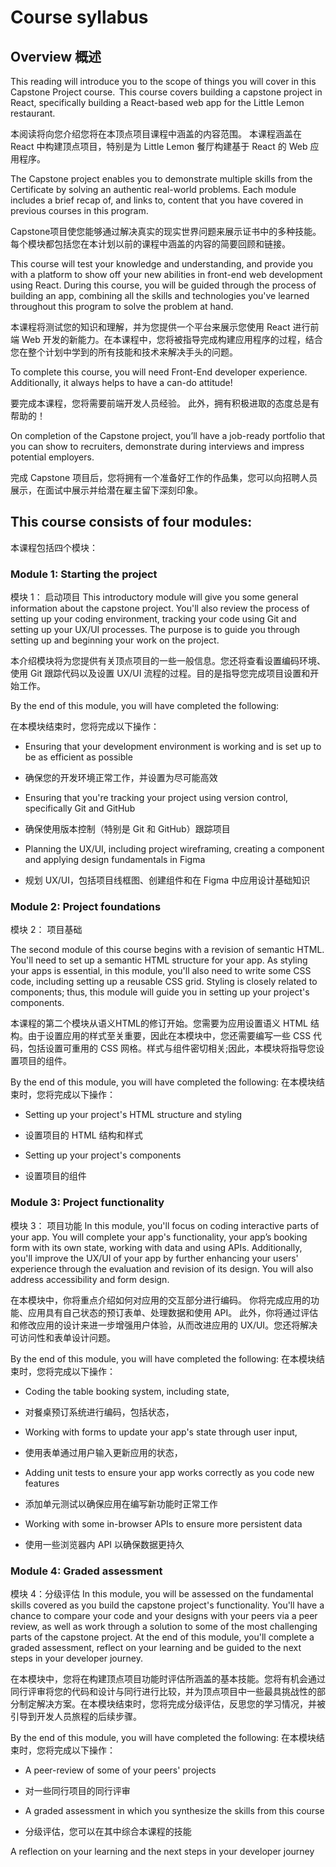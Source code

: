 # Course syllabus

## Overview 概述

This reading will introduce you to the scope of things you will cover in this Capstone Project course.  This course covers building a capstone project in React, specifically building a React-based web app for the Little Lemon restaurant.

本阅读将向您介绍您将在本顶点项目课程中涵盖的内容范围。 本课程涵盖在 React 中构建顶点项目，特别是为 Little Lemon 餐厅构建基于 React 的 Web 应用程序。

The Capstone project enables you to demonstrate multiple skills from the Certificate by solving an authentic real-world problems. Each module includes a brief recap of, and links to, content that you have covered in previous courses in this program. 

Capstone项目使您能够通过解决真实的现实世界问题来展示证书中的多种技能。每个模块都包括您在本计划以前的课程中涵盖的内容的简要回顾和链接。

This course will test your knowledge and understanding, and provide you with a platform to show off your new abilities in front-end web development using React. During this course, you will be guided through the process of building an app, combining all the skills and technologies you've learned throughout this program to solve the problem at hand. 

本课程将测试您的知识和理解，并为您提供一个平台来展示您使用 React 进行前端 Web 开发的新能力。在本课程中，您将被指导完成构建应用程序的过程，结合您在整个计划中学到的所有技能和技术来解决手头的问题。

To complete this course, you will need Front-End developer experience.  Additionally, it always helps to have a can-do attitude!

要完成本课程，您将需要前端开发人员经验。 此外，拥有积极进取的态度总是有帮助的！

On completion of the Capstone project, you’ll have a job-ready portfolio that you can show to recruiters, demonstrate during interviews and impress potential employers.

完成 Capstone 项目后，您将拥有一个准备好工作的作品集，您可以向招聘人员展示，在面试中展示并给潜在雇主留下深刻印象。

## This course consists of four modules:

本课程包括四个模块：

### Module 1: Starting the project

模块 1： 启动项目
This introductory module will give you some general information about the capstone project. You'll also review the process of setting up your coding environment, tracking your code using Git and setting up your UX/UI processes. The purpose is to guide you through setting up and beginning your work on the project.

本介绍模块将为您提供有关顶点项目的一些一般信息。您还将查看设置编码环境、使用 Git 跟踪代码以及设置 UX/UI 流程的过程。目的是指导您完成项目设置和开始工作。

By the end of this module, you will have completed the following:

在本模块结束时，您将完成以下操作：

- Ensuring that your development environment is working and is set up to be as efficient as possible
- 确保您的开发环境正常工作，并设置为尽可能高效

- Ensuring that you're tracking your project using version control, specifically Git and GitHub

- 确保使用版本控制（特别是 Git 和 GitHub）跟踪项目

- Planning the UX/UI, including project wireframing, creating a component and applying design fundamentals in Figma
- 规划 UX/UI，包括项目线框图、创建组件和在 Figma 中应用设计基础知识

### Module 2: Project foundations

模块 2： 项目基础

The second module of this course begins with a revision of semantic HTML. You'll need to set up a semantic HTML structure for your app. As styling your apps is essential, in this module, you'll also need to write some CSS code, including setting up a reusable CSS grid. Styling is closely related to components; thus, this module will guide you in setting up your project's components.

本课程的第二个模块从语义HTML的修订开始。您需要为应用设置语义 HTML 结构。由于设置应用的样式至关重要，因此在本模块中，您还需要编写一些 CSS 代码，包括设置可重用的 CSS 网格。样式与组件密切相关;因此，本模块将指导您设置项目的组件。

By the end of this module, you will have completed the following:
在本模块结束时，您将完成以下操作：

- Setting up your project's HTML structure and styling
- 设置项目的 HTML 结构和样式

- Setting up your project's components
- 设置项目的组件

### Module 3: Project functionality

模块 3： 项目功能
In this module, you'll focus on coding interactive parts of your app. You will complete your app's functionality, your app’s booking form with its own state, working with data and using APIs. Additionally, you'll improve the UX/UI of your app by further enhancing your users' experience through the evaluation and revision of its design. You will also address accessibility and form design.

在本模块中，你将重点介绍如何对应用的交互部分进行编码。
你将完成应用的功能、应用具有自己状态的预订表单、处理数据和使用 API。
此外，你将通过评估和修改应用的设计来进一步增强用户体验，从而改进应用的 UX/UI。您还将解决可访问性和表单设计问题。

By the end of this module, you will have completed the following:
在本模块结束时，您将完成以下操作：

- Coding the table booking system, including state,
- 对餐桌预订系统进行编码，包括状态，

- Working with forms to update your app's state through user input,
- 使用表单通过用户输入更新应用的状态，

- Adding unit tests to ensure your app works correctly as you code new features 
- 添加单元测试以确保应用在编写新功能时正常工作

- Working with some in-browser APIs to ensure more persistent data
- 使用一些浏览器内 API 以确保数据更持久

### Module 4: Graded assessment

模块 4：分级评估
In this module, you will be assessed on the fundamental skills covered as you build the capstone project's functionality. You'll have a chance to compare your code and your designs with your peers via a peer review, as well as work through a solution to some of the most challenging parts of the capstone project. At the end of this module, you'll complete a graded assessment, reflect on your learning and be guided to the next steps in your developer journey.

在本模块中，您将在构建顶点项目功能时评估所涵盖的基本技能。您将有机会通过同行评审将您的代码和设计与同行进行比较，并为顶点项目中一些最具挑战性的部分制定解决方案。在本模块结束时，您将完成分级评估，反思您的学习情况，并被引导到开发人员旅程的后续步骤。

By the end of this module, you will have completed the following:
在本模块结束时，您将完成以下操作：

- A peer-review of some of your peers' projects
- 对一些同行项目的同行评审

- A graded assessment in which you synthesize the skills from this course
- 分级评估，您可以在其中综合本课程的技能

A reflection on your learning and the next steps in your developer journey